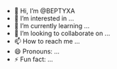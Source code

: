 - 👋 Hi, I’m @BEPTYXA
- 👀 I’m interested in ...
- 🌱 I’m currently learning ...
- 💞️ I’m looking to collaborate on ...
- 📫 How to reach me ...
- 😄 Pronouns: ...
- ⚡ Fun fact: ...

<!---
BEPTYXA/BEPTYXA is a ✨ special ✨ repository because its `README.md` (this file) appears on your GitHub profile.
You can click the Preview link to take a look at your changes.
--->
